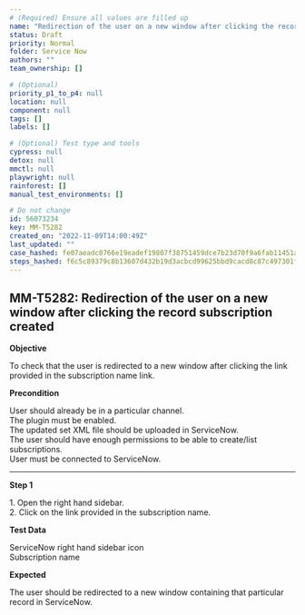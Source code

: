 ```yaml
---
# (Required) Ensure all values are filled up
name: "Redirection of the user on a new window after clicking the record subscription created"
status: Draft
priority: Normal
folder: Service Now
authors: ""
team_ownership: []

# (Optional)
priority_p1_to_p4: null
location: null
component: null
tags: []
labels: []

# (Optional) Test type and tools
cypress: null
detox: null
mmctl: null
playwright: null
rainforest: []
manual_test_environments: []

# Do not change
id: 56073234
key: MM-T5282
created_on: "2022-11-09T14:00:49Z"
last_updated: ""
case_hashed: fe07aeadc0766e19eadef19807f38751459dce7b23d70f9a6fab11451a92db0ce3f49c09175b72b01b458294af684c06
steps_hashed: f6c5c89379c8b13607d432b19d3acbcd99625bbd9cacd8c87c497301f581fd70816e98a41ecf3cf5be22fdb586125d35
---
```


<!-- (Auto-generated) Based on frontmatter's "key" and "name" -->

## MM-T5282: Redirection of the user on a new window after clicking the record subscription created

**Objective**

To check that the user is redirected to a new window after clicking the link provided in the subscription name link.

**Precondition**

User should already be in a particular channel.\
The plugin must be enabled.\
The updated set XML file should be uploaded in ServiceNow.\
The user should have enough permissions to be able to create/list subscriptions.\
User must be connected to ServiceNow.

---

**Step 1**

1\. Open the right hand sidebar.\
2\. Click on the link provided in the subscription name.

**Test Data**

ServiceNow right hand sidebar icon\
Subscription name

**Expected**

The user should be redirected to a new window containing that particular record in ServiceNow.
